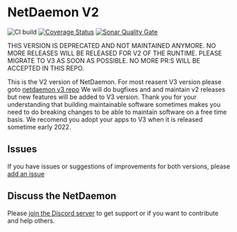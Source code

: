 # NetDaemon V2 

![CI build](https://github.com/net-daemon/netdaemon/workflows/CI%20build/badge.svg?branch=main) [![Coverage Status](https://coveralls.io/repos/github/net-daemon/netdaemon/badge.svg?branch=dev)](https://coveralls.io/github/net-daemon/netdaemon?branch=dev) [![Sonar Quality Gate](https://img.shields.io/sonar/quality_gate/net-daemon_netdaemon?server=https%3A%2F%2Fsonarcloud.io)](https://sonarcloud.io/summary/overall?id=net-daemon_netdaemon)

THIS VERSION IS DEPRECATED AND NOT MAINTAINED ANYMORE. NO MORE RELEASES WILL BE RELEASED FOR V2 OF THE RUNTIME. PLEASE MIGRATE TO V3 AS SOON AS POSSIBLE. NO MORE PR:S WILL BE ACCEPTED IN THIS REPO.

This is the V2 version of NetDaemon. For most reasent V3 version please goto [netdaemon v3 repo](https://github.com/net-daemon/netdaemon)
We will do bugfixes and and maintain v2 releases but new features will be added to V3 version. Thank you for your understanding that building maintainable software sometimes makes you need to do breaking changes to be able to maintain software on a free time basis. We recomend you adopt your apps to V3 when it is released sometime early 2022.

## Issues

If you have issues or suggestions of improvements for both versions, please [add an issue](https://github.com/net-daemon/netdaemon/issues)

## Discuss the NetDaemon

Please [join the Discord server](https://discord.gg/K3xwfcX) to get support or if you want to contribute and help others.
